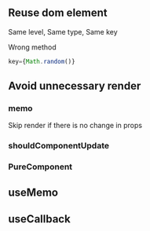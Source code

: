 ## Reuse dom element
Same level, Same type, Same key


Wrong method
```js
key={Math.random()}
```

## Avoid unnecessary render
### memo
Skip render if there is no change in props

### shouldComponentUpdate


### PureComponent





## useMemo


## useCallback
